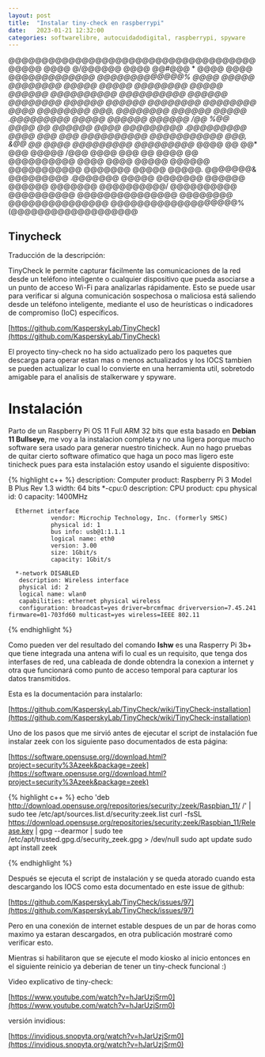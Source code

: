 ```yaml
---
layout: post
title:  "Instalar tiny-check en raspberrypi"
date:   2023-01-21 12:32:00
categories: softwarelibre, autocuidadodigital, raspberrypi, spyware
---
```


@@@@@@@@@@@@@@@@@@@@@@@@@@@@@@@@@@@@@@@@@@
@@@@   @/@@@@@@    @@@@    @@#@@@ *   @@@@
@@@@ @@@@*@@@@@@@@@    @@@@@@@@@@@@@% @@@@
@@@@@ @@@@@@@@ @@@@@  @@@@@ @@@@@@@@ @@@@@
@@@@@@ @@@@@@@@@@        @@@@@@@@@@ @@@@@@
@@@@@@@@  @@@@@@          @@@@@@  @@@@@@@@
@@@@@@@@   @@@@  @@@@@@@@  @@@,   @@@@@@@@
@@@@@@  @@@@@   .@@@@@@@@@   @@@@@  @@@@@@
@@@@@@ /@@    %@@        @@@@   @@  @@@@@@
@@@@       @@@@@@@@@  .@@@@@@@@@      @@@@
@@@  @@@  @@@@@@@@@@  @@@@@@@@@@@ @@@, &@@
@@  @@@@  @@@@@@@@@    @@@@@@@@@* @@@@  @@
@@* @@@     @@@@@  /@@@   @@@@     @@@  @@
@@@@    @@      @@@@@@@@@@     @@@@   @@@@
@@@@@  @@@@@@   @@@@@@@@@@@  @@@@@@@ @@@@@
@@@@@. @@@@@@@&  @@@@@@@@@ .@@@@@@@  @@@@@
@@@@@@@  @@@@@@            @@@@@@  @@@@@@@
@@@@@@@@@@/     @@@@@@@@@@      @@@@@@@@@@
@@@@@@@@@@@@@@@  @@@@@@@@  @@@@@@@@@@@@@@@
@@@@@@@@@@@@@@@@@@@%  (@@@@@@@@@@@@@@@@@@@

## Tinycheck

Traducción de la descripción:

TinyCheck le permite capturar fácilmente las comunicaciones de la red desde un teléfono inteligente o cualquier dispositivo que pueda asociarse a un punto de acceso Wi-Fi para analizarlas rápidamente. Esto se puede usar para verificar si alguna comunicación sospechosa o maliciosa está saliendo desde un teléfono inteligente, mediante el uso de heurísticas o indicadores de compromiso (IoC) específicos.

[https://github.com/KasperskyLab/TinyCheck](https://github.com/KasperskyLab/TinyCheck)

El proyecto tiny-check no ha sido actualizado pero los paquetes que descarga para operar estan mas o menos actualizados y los IOCS tambien se pueden actualizar lo cual lo convierte en una herramienta util, sobretodo amigable para el analisis de stalkerware y spyware.

# Instalación

Parto de un Raspberry Pi OS 11 Full ARM 32 bits que esta basado en **Debian 11 Bullseye**, me voy a la instalacion completa y no una ligera porque mucho software sera usado para generar nuestro tinicheck. Aun no hago pruebas de quitar cierto software ofimatico que haga un poco mas ligero este tinicheck pues para esta instalación estoy usando el siguiente dispositivo:

{% highlight c++ %}
    description: Computer
    product: Raspberry Pi 3 Model B Plus Rev 1.3
    width: 64 bits
     *-cpu:0
          description: CPU
          product: cpu
          physical id: 0
          capacity: 1400MHz
          
      Ethernet interface
                vendor: Microchip Technology, Inc. (formerly SMSC)
                physical id: 1
                bus info: usb@1:1.1.1
                logical name: eth0
                version: 3.00
                size: 1Gbit/s
                capacity: 1Gbit/s
                
      *-network DISABLED
       description: Wireless interface
       physical id: 2
       logical name: wlan0
       capabilities: ethernet physical wireless
       configuration: broadcast=yes driver=brcmfmac driverversion=7.45.241 firmware=01-703fd60 multicast=yes wireless=IEEE 802.11
          
 {% endhighlight %}

Como pueden ver del resultado del comando **lshw** es una Rasperry Pi 3b+ que tiene integrada una antena wifi lo cual es un requisito, que tenga dos interfases de red, una cableada de donde obtendra la conexion a internet y otra que funcionará como punto de acceso temporal para capturar los datos transmitidos.

Esta es la documentación para instalarlo:

[https://github.com/KasperskyLab/TinyCheck/wiki/TinyCheck-installation](https://github.com/KasperskyLab/TinyCheck/wiki/TinyCheck-installation)

Uno de los pasos que me sirvió antes de ejecutar el script de instalación fue instalar zeek con los siguiente paso documentados de esta página:

[https://software.opensuse.org//download.html?project=security%3Azeek&package=zeek](https://software.opensuse.org//download.html?project=security%3Azeek&package=zeek)

{% highlight c++ %}
echo 'deb http://download.opensuse.org/repositories/security:/zeek/Raspbian_11/ /' | sudo tee /etc/apt/sources.list.d/security:zeek.list
curl -fsSL https://download.opensuse.org/repositories/security:zeek/Raspbian_11/Release.key | gpg --dearmor | sudo tee /etc/apt/trusted.gpg.d/security_zeek.gpg > /dev/null
sudo apt update
sudo apt install zeek

 {% endhighlight %}

Después se ejecuta el script de instalación y se queda atorado cuando esta descargando los IOCS como esta documentado en este issue de github:

[https://github.com/KasperskyLab/TinyCheck/issues/97](https://github.com/KasperskyLab/TinyCheck/issues/97)

Pero en una conexión de internet estable despues de un par de horas como maximo ya estaran descargados, en otra publicación mostraré como verificar esto.

Mientras si habilitaron que se ejecute el modo kiosko al inicio entonces en el siguiente reinicio ya deberian de tener un tiny-check funcional :)

Video explicativo de tiny-check:

[https://www.youtube.com/watch?v=hJarUzjSrm0](https://www.youtube.com/watch?v=hJarUzjSrm0)

versión invidious:

[https://invidious.snopyta.org/watch?v=hJarUzjSrm0](https://invidious.snopyta.org/watch?v=hJarUzjSrm0)




